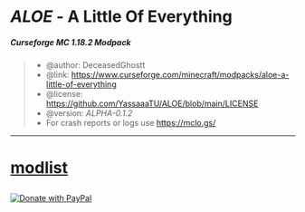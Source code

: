 <h1><i>ALOE</i> - A Little Of Everything</h1>

<h5> Curseforge MC 1.18.2 Modpack</h5>


 > * @author:      DeceasedGhostt
 > * @link:        https://www.curseforge.com/minecraft/modpacks/aloe-a-little-of-everything
 > * @license:     https://github.com/YassaaaTU/ALOE/blob/main/LICENSE
 > * @version:     <i>ALPHA-0.1.2</i>
 > * For crash reports or logs use  https://mclo.gs/
 
---



<h1>
 
 [modlist](modlist.md)

</h1>

<a href="https://www.paypal.com/donate/?hosted_button_id=H4C9RMQ3P3KUA">

  <img src="https://pics.paypal.com/00/s/M2E1NTRhMTItZjdiYy00N2Y0LTg1MWMtNDIwNjIwYjQ1ODkx/file.PNG" alt="Donate with PayPal" title="PayPal - The safer, easier way to pay online!" />

</a>
